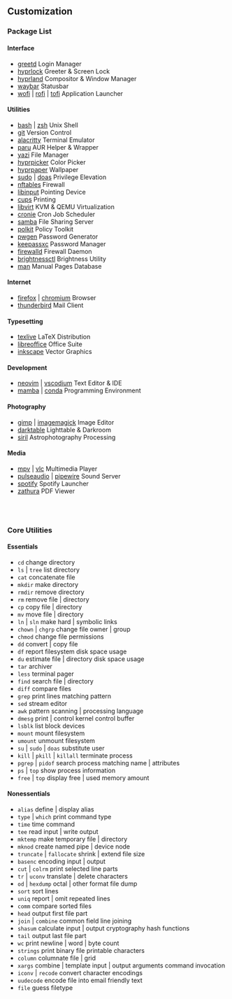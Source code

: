 ## Customization

### Package List

#### Interface

- [greetd](https://archlinux.org/packages/extra/x86_64/greetd/) Login Manager
- [hyprlock](https://archlinux.org/packages/extra/x86_64/hyprlock/) Greeter & Screen Lock
- [hyprland](https://archlinux.org/packages/extra/x86_64/hyprland/) Compositor & Window Manager
- [waybar](https://archlinux.org/packages/extra/x86_64/waybar/) Statusbar
- [wofi](https://archlinux.org/packages/extra/x86_64/wofi/) | [rofi](https://archlinux.org/packages/extra/x86_64/rofi/) | [tofi](https://aur.archlinux.org/packages/tofi) Application Launcher

#### Utilities

- [bash](https://archlinux.org/packages/core/x86_64/bash/) | [zsh](https://archlinux.org/packages/extra/x86_64/zsh/) Unix Shell
- [git](https://archlinux.org/packages/extra/x86_64/git/) Version Control
- [alacritty](https://archlinux.org/packages/extra/x86_64/alacritty/) Terminal Emulator
- [paru](https://aur.archlinux.org/packages/paru) AUR Helper & Wrapper
- [yazi](https://archlinux.org/packages/extra/x86_64/yazi/) File Manager
- [hyprpicker](https://archlinux.org/packages/extra/x86_64/hyprpicker/) Color Picker
- [hyprpaper](https://archlinux.org/packages/extra/x86_64/hyprpaper/) Wallpaper
- [sudo](https://archlinux.org/packages/core/x86_64/sudo/) | [doas](https://archlinux.org/packages/extra/x86_64/opendoas/) Privilege Elevation
- [nftables](https://archlinux.org/packages/extra/x86_64/nftables/) Firewall
- [libinput](https://archlinux.org/packages/extra/x86_64/libinput/) Pointing Device
- [cups](https://archlinux.org/packages/extra/x86_64/cups/) Printing
- [libvirt](https://archlinux.org/packages/extra/x86_64/libvirt/) KVM & QEMU Virtualization
- [cronie](https://archlinux.org/packages/extra/x86_64/cronie/) Cron Job Scheduler
- [samba](https://archlinux.org/packages/extra/x86_64/samba/) File Sharing Server
- [polkit](https://archlinux.org/packages/extra/x86_64/polkit/) Policy Toolkit
- [pwgen](https://archlinux.org/packages/extra/x86_64/pwgen/) Password Generator
- [keepassxc](https://archlinux.org/packages/extra/x86_64/keepassxc/) Password Manager
- [firewalld](https://archlinux.org/packages/extra/any/firewalld/) Firewall Daemon
- [brightnessctl](https://archlinux.org/packages/extra/x86_64/brightnessctl/) Brightness Utility
- [man](https://archlinux.org/packages/core/x86_64/man-db/) Manual Pages Database

#### Internet

- [firefox](https://archlinux.org/packages/extra/x86_64/firefox/) | [chromium](https://archlinux.org/packages/extra/x86_64/chromium/) Browser
- [thunderbird](https://archlinux.org/packages/extra/x86_64/thunderbird/) Mail Client

#### Typesetting

- [texlive](https://aur.archlinux.org/packages/texlive-installer) LaTeX Distribution
- [libreoffice](https://archlinux.org/packages/extra/x86_64/libreoffice-fresh/) Office Suite
- [inkscape](https://archlinux.org/packages/extra/x86_64/inkscape/) Vector Graphics

#### Development

- [neovim](https://archlinux.org/packages/extra/x86_64/neovim/) | [vscodium](https://aur.archlinux.org/packages/vscodium) Text Editor & IDE
- [mamba](https://aur.archlinux.org/packages/miniforge) | [conda](https://aur.archlinux.org/packages/miniforge) Programming Environment

#### Photography

- [gimp](https://archlinux.org/packages/extra/x86_64/gimp/) | [imagemagick](https://archlinux.org/packages/extra/x86_64/imagemagick/) Image Editor
- [darktable](https://archlinux.org/packages/extra/x86_64/darktable/) Lighttable & Darkroom
- [siril](https://aur.archlinux.org/packages/siril) Astrophotography Processing

#### Media

- [mpv](https://archlinux.org/packages/extra/x86_64/mpv/) | [vlc](https://archlinux.org/packages/extra/x86_64/vlc/) Multimedia Player
- [pulseaudio](https://archlinux.org/packages/extra/x86_64/pulseaudio/) | [pipewire](https://archlinux.org/packages/extra/x86_64/pipewire/) Sound Server
- [spotify](https://archlinux.org/packages/extra/x86_64/spotify-launcher/) Spotify Launcher
- [zathura](https://archlinux.org/packages/extra/x86_64/zathura/) PDF Viewer

<br><br>

### Core Utilities

#### Essentials

- `cd` change directory
- `ls` | `tree` list directory
- `cat` concatenate file
- `mkdir` make directory
- `rmdir` remove directory
- `rm` remove file | directory
- `cp` copy file | directory
- `mv` move file | directory
- `ln` | `sln` make hard | symbolic links
- `chown` | `chgrp` change file owner | group
- `chmod` change file permissions
- `dd` convert | copy file
- `df` report filesystem disk space usage
- `du` estimate file | directory disk space usage
- `tar` archiver
- `less` terminal pager
- `find` search file | directory
- `diff` compare files
- `grep` print lines matching pattern
- `sed` stream editor
- `awk` pattern scanning | processing language
- `dmesg` print | control kernel control buffer
- `lsblk` list block devices
- `mount` mount filesystem
- `umount` unmount filesystem
- `su` | `sudo` | `doas` substitute user
- `kill` | `pkill` | `killall` terminate process
- `pgrep` | `pidof` search process matching name | attributes
- `ps` | `top` show process information
- `free` | `top` display free | used memory amount

#### Nonessentials

- `alias` define | display alias
- `type` | `which` print command type
- `time` time command
- `tee` read input | write output
- `mktemp` make temporary file | directory
- `mknod` create named pipe | device node
- `truncate` | `fallocate` shrink | extend file size
- `basenc` encoding input | output
- `cut` | `colrm` print selected line parts
- `tr` | `uconv` translate | delete characters
- `od` | `hexdump` octal | other format file dump
- `sort` sort lines
- `uniq` report | omit repeated lines
- `comm` compare sorted files
- `head` output first file part
- `join` | `combine` common field line joining
- `shasum` calculate input | output cryptography hash functions
- `tail` output last file part
- `wc` print newline | word | byte count
- `strings` print binary file printable characters
- `column` columnate file | grid
- `xargs` combine | template input | output arguments command invocation
- `iconv` | `recode` convert character encodings
- `uudecode` encode file into email friendly text
- `file` guess filetype
